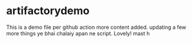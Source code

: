 # artifactorydemo

This is a demo file
per github action
more content added.
updating a few more things
ye bhai chalaiy apan ne script.
Lovely!
mast
h

